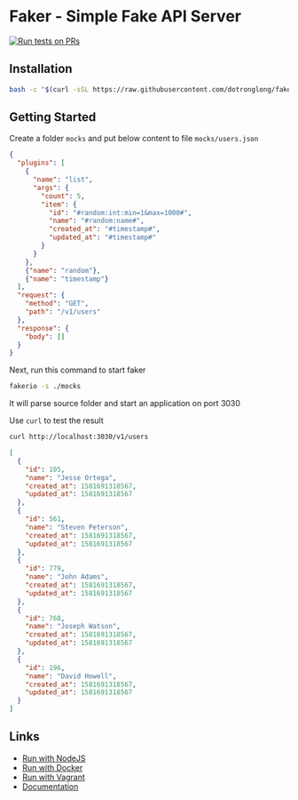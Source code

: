 # Faker - Simple Fake API Server
[![Run tests on PRs](https://github.com/dotronglong/faker/actions/workflows/main.yml/badge.svg)](https://github.com/dotronglong/faker/actions/workflows/main.yml)

## Installation

```bash
bash -c "$(curl -sSL https://raw.githubusercontent.com/dotronglong/faker/master/install.sh)"
```

## Getting Started

Create a folder `mocks` and put below content to file `mocks/users.json`

```json
{
  "plugins": [
    {
      "name": "list",
      "args": {
        "count": 5,
        "item": {
          "id": "#random:int:min=1&max=1000#",
          "name": "#random:name#",
          "created_at": "#timestamp#",
          "updated_at": "#timestamp#"
        }
      }
    },
    {"name": "random"},
    {"name": "timestamp"}
  ],
  "request": {
    "method": "GET",
    "path": "/v1/users"
  },
  "response": {
    "body": []
  }
}
```

Next, run this command to start faker

```bash
fakerio -s ./mocks
```

It will parse source folder and start an application on port 3030

Use `curl` to test the result

```bash
curl http://localhost:3030/v1/users
```

```json
[
  {
    "id": 105,
    "name": "Jesse Ortega",
    "created_at": 1581691318567,
    "updated_at": 1581691318567
  },
  {
    "id": 561,
    "name": "Steven Peterson",
    "created_at": 1581691318567,
    "updated_at": 1581691318567
  },
  {
    "id": 779,
    "name": "John Adams",
    "created_at": 1581691318567,
    "updated_at": 1581691318567
  },
  {
    "id": 768,
    "name": "Joseph Watson",
    "created_at": 1581691318567,
    "updated_at": 1581691318567
  },
  {
    "id": 196,
    "name": "David Howell",
    "created_at": 1581691318567,
    "updated_at": 1581691318567
  }
]
```

## Links

* [Run with NodeJS](https://github.com/dotronglong/faker/wiki/Getting-Started-%5BNodeJS%5D)
* [Run with Docker](https://github.com/dotronglong/faker/wiki/Getting-Started-%5BDocker%5D)
* [Run with Vagrant](https://github.com/dotronglong/faker/wiki/Getting-Started-%5BVagrant%5D)
* [Documentation](https://github.com/dotronglong/faker/wiki)
